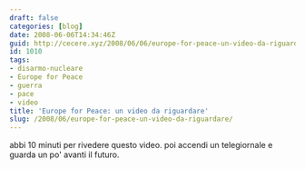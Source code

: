 ```yaml
---
draft: false
categories: [blog]
date: 2008-06-06T14:34:46Z
guid: http://cecere.xyz/2008/06/06/europe-for-peace-un-video-da-riguardare/
id: 1010
tags:
- disarmo-nucleare
- Europe for Peace
- guerra
- pace
- video
title: 'Europe for Peace: un video da riguardare'
slug: /2008/06/europe-for-peace-un-video-da-riguardare/
---
```


abbi 10 minuti per rivedere questo video. poi accendi un telegiornale e guarda un po' avanti il futuro.